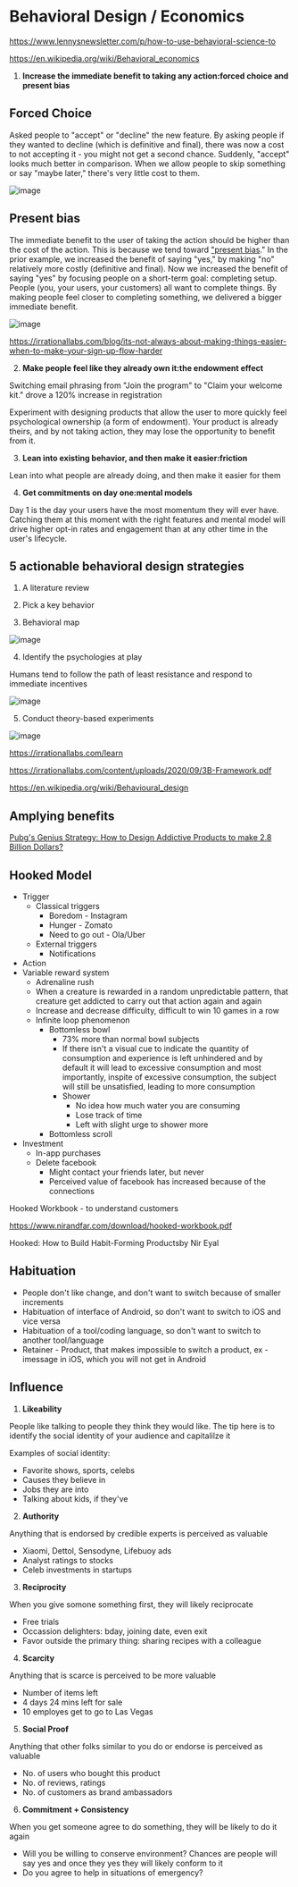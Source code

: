 # Behavioral Design / Economics

<https://www.lennysnewsletter.com/p/how-to-use-behavioral-science-to>

<https://en.wikipedia.org/wiki/Behavioral_economics>

1. **Increase the immediate benefit to taking any action:forced choice and present bias**

## Forced Choice

Asked people to "accept" or "decline" the new feature. By asking people if they wanted to decline (which is definitive and final), there was now a cost to not accepting it - you might not get a second chance. Suddenly, "accept" looks much better in comparison. When we allow people to skip something or say "maybe later," there's very little cost to them.

![image](../../media/Product-Management_Behavioral-Design-Economics-image1.jpg)

## Present bias

The immediate benefit to the user of taking the action should be higher than the cost of the action. This is because we tend toward ["present bias](https://papers.ssrn.com/sol3/papers.cfm?abstract_id=3909663)." In the prior example, we increased the benefit of saying "yes," by making "no" relatively more costly (definitive and final). Now we increased the benefit of saying "yes" by focusing people on a short-term goal: completing setup. People (you, your users, your customers) all want to complete things. By making people feel closer to completing something, we delivered a bigger immediate benefit.

![image](../../media/Product-Management_Behavioral-Design-Economics-image2.jpg)

<https://irrationallabs.com/blog/its-not-always-about-making-things-easier-when-to-make-your-sign-up-flow-harder>

2. **Make people feel like they already own it:the endowment effect**

Switching email phrasing from "Join the program" to "Claim your welcome kit." drove a 120% increase in registration

Experiment with designing products that allow the user to more quickly feel psychological ownership (a form of endowment). Your product is already theirs, and by not taking action, they may lose the opportunity to benefit from it.

3. **Lean into existing behavior, and then make it easier:friction**

Lean into what people are already doing, and then make it easier for them

4. **Get commitments on day one:mental models**

Day 1 is the day your users have the most momentum they will ever have. Catching them at this moment with the right features and mental model will drive higher opt-in rates and engagement than at any other time in the user's lifecycle.

## 5 actionable behavioral design strategies

1. A literature review

2. Pick a key behavior

3. Behavioral map

![image](../../media/Product-Management_Behavioral-Design-Economics-image3.jpg)

4. Identify the psychologies at play

Humans tend to follow the path of least resistance and respond to immediate incentives

![image](../../media/Product-Management_Behavioral-Design-Economics-image4.jpg)

5. Conduct theory-based experiments

![image](../../media/Product-Management_Behavioral-Design-Economics-image5.jpg)

<https://irrationallabs.com/learn>

<https://irrationallabs.com/content/uploads/2020/09/3B-Framework.pdf>

<https://en.wikipedia.org/wiki/Behavioural_design>

## Amplying benefits

[Pubg's Genius Strategy: How to Design Addictive Products to make 2.8 Billion Dollars?](https://www.youtube.com/watch?v=_5cXtYpYmdQ)

## Hooked Model

- Trigger
  - Classical triggers
    - Boredom - Instagram
    - Hunger - Zomato
    - Need to go out - Ola/Uber
  - External triggers
    - Notifications
- Action
- Variable reward system
  - Adrenaline rush
  - When a creature is rewarded in a random unpredictable pattern, that creature get addicted to carry out that action again and again
  - Increase and decrease difficulty, difficult to win 10 games in a row
  - Infinite loop phenomenon
    - Bottomless bowl
      - 73% more than normal bowl subjects
      - If there isn't a visual cue to indicate the quantity of consumption and experience is left unhindered and by default it will lead to excessive consumption and most importantly, inspite of excessive consumption, the subject will still be unsatisfied, leading to more consumption
      - Shower
        - No idea how much water you are consuming
        - Lose track of time
        - Left with slight urge to shower more
    - Bottomless scroll
- Investment
  - In-app purchases
  - Delete facebook
    - Might contact your friends later, but never
    - Perceived value of facebook has increased because of the connections

Hooked Workbook - to understand customers

<https://www.nirandfar.com/download/hooked-workbook.pdf>

Hooked: How to Build Habit-Forming Productsby Nir Eyal

## Habituation

- People don't like change, and don't want to switch because of smaller increments
- Habituation of interface of Android, so don't want to switch to iOS and vice versa
- Habituation of a tool/coding language, so don't want to switch to another tool/language
- Retainer - Product, that makes impossible to switch a product, ex - imessage in iOS, which you will not get in Android

## Influence

1. **Likeability**

People like talking to people they think they would like. The tip here is to identify the social identity of your audience and capitalilze it

Examples of social identity:

- Favorite shows, sports, celebs
- Causes they believe in
- Jobs they are into
- Talking about kids, if they've

2. **Authority**

Anything that is endorsed by credible experts is perceived as valuable

- Xiaomi, Dettol, Sensodyne, Lifebuoy ads
- Analyst ratings to stocks
- Celeb investments in startups

3. **Reciprocity**

When you give somone something first, they will likely reciprocate

- Free trials
- Occassion delighters: bday, joining date, even exit
- Favor outside the primary thing: sharing recipes with a colleague

4. **Scarcity**

Anything that is scarce is perceived to be more valuable

- Number of items left
- 4 days 24 mins left for sale
- 10 employes get to go to Las Vegas

5. **Social Proof**

Anything that other folks similar to you do or endorse is perceived as valuable

- No. of users who bought this product
- No. of reviews, ratings
- No. of customers as brand ambassadors

6. **Commitment + Consistency**

When you get someone agree to do something, they will be likely to do it again

- Will you be willing to conserve environment? Chances are people will say yes and once they yes they will likely conform to it
- Do you agree to help in situations of emergency?
